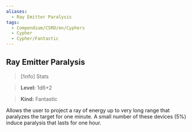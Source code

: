 ```yaml
---
aliases:
  - Ray Emitter Paralysis
tags:
  - Compendium/CSRD/en/Cyphers
  - Cypher
  - Cypher/Fantastic
---
```

  
    
## Ray Emitter Paralysis    
>[!info] Stats    
> **Level:** 1d6+2    
> **Kind:** Fantastic  
    
Allows the user to project a ray of energy up to very long range that paralyzes the target for one minute. A small number of these devices (5%) induce paralysis that lasts for one hour.